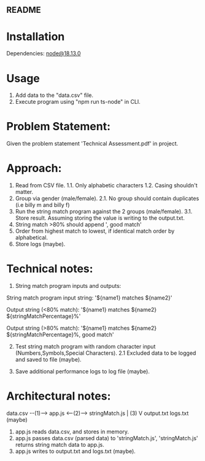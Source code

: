 ## README ##

# Installation

Dependencies:
node@18.13.0

# Usage

1. Add data to the "data.csv" file.
2. Execute program using "npm run ts-node" in CLI.

# Problem Statement:

Given the problem statement 'Technical Assessment.pdf' in project.

# Approach:

1. Read from CSV file.
    1.1. Only alphabetic characters
    1.2. Casing shouldn't matter.
2. Group via gender (male/female).
    2.1. No group should contain duplicates (i.e billy m and billy f)
3. Run the string match program against the 2 groups (male/female).
    3.1. Store result. Assuming storing the value is writing to the output.txt.
4. String match >80% should append ', good match'
5. Order from highest match to lowest, if identical match order by alphabetical.
6. Store logs (maybe).

# Technical notes:

1. String match program inputs and outputs:

String match program input string:
'${name1} matches ${name2}'

Output string (<80% match):
'${name1} matches ${name2} ${stringMatchPercentage}%'

Output string (>80% match):
'${name1} matches ${name2} ${stringMatchPercentage}%, good match'

2. Test string match program with random character input (Numbers,Symbols,Special Characters).
    2.1 Excluded data to be logged and saved to file (maybe).

3. Save additional performance logs to log file (maybe).

# Architectural notes:

data.csv    --(1)-->  app.js  <--(2)--> stringMatch.js
                        |
                       (3)
                        V
                    output.txt
                    logs.txt (maybe)

1. app.js reads data.csv, and stores in memory.
2. app.js passes data.csv (parsed data) to 'stringMatch.js', 'stringMatch.js' returns string match data to app.js.
3. app.js writes to output.txt and logs.txt (maybe).

